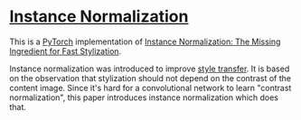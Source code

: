 # [Instance Normalization](https://nn.labml.ai/normalization/instance_norm/index.html)

This is a [PyTorch](https://pytorch.org) implementation of
[Instance Normalization: The Missing Ingredient for Fast Stylization](https://arxiv.org/abs/1607.08022).

Instance normalization was introduced to improve [style transfer](https://paperswithcode.com/task/style-transfer).
It is based on the observation that stylization should not depend on the contrast of the content image.
Since it's hard for a convolutional network to learn "contrast normalization", this paper
introduces instance normalization which does that.